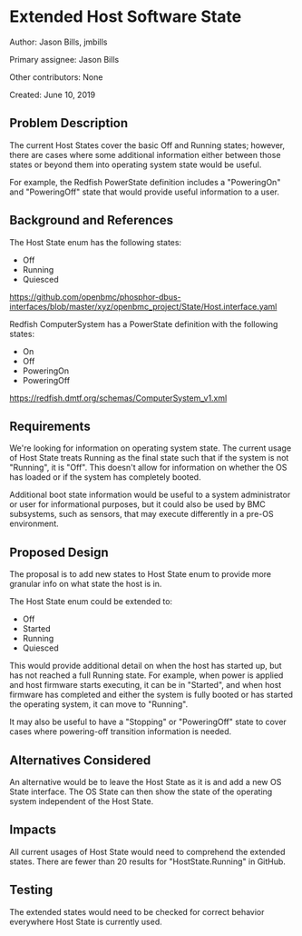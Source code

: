 # Extended Host Software State

Author:
  Jason Bills, jmbills

Primary assignee:
  Jason Bills

Other contributors:
  None

Created:
  June 10, 2019

## Problem Description

The current Host States cover the basic Off and Running states; however,
there are cases where some additional information either between those
states or beyond them into operating system state would be useful.

For example, the Redfish PowerState definition includes a "PoweringOn" and
"PoweringOff" state that would provide useful information to a user.

## Background and References

The Host State enum has the following states:

- Off
- Running
- Quiesced

https://github.com/openbmc/phosphor-dbus-interfaces/blob/master/xyz/openbmc_project/State/Host.interface.yaml

Redfish ComputerSystem has a PowerState definition with the following states:

- On
- Off
- PoweringOn
- PoweringOff

https://redfish.dmtf.org/schemas/ComputerSystem_v1.xml

## Requirements

We're looking for information on operating system state. The current usage of
Host State treats Running as the final state such that if the system is not
"Running", it is "Off". This doesn't allow for information on whether the OS
has loaded or if the system has completely booted.

Additional boot state information would be useful to a system administrator or
user for informational purposes, but it could also be used by BMC subsystems,
such as sensors, that may execute differently in a pre-OS environment.

## Proposed Design

The proposal is to add new states to Host State enum to provide more granular
info on what state the host is in.

The Host State enum could be extended to:

- Off
- Started
- Running
- Quiesced

This would provide additional detail on when the host has started up, but has
not reached a full Running state.  For example, when power is applied and
host firmware starts executing, it can be in "Started", and when host
firmware has completed and either the system is fully booted or has started
the operating system, it can move to "Running".

It may also be useful to have a "Stopping" or "PoweringOff" state to cover
cases where powering-off transition information is needed.

## Alternatives Considered

An alternative would be to leave the Host State as it is and add a new OS
State interface. The OS State can then show the state of the operating system
independent of the Host State.

## Impacts
All current usages of Host State would need to comprehend the extended states.
There are fewer than 20 results for "HostState.Running" in GitHub.

## Testing
The extended states would need to be checked for correct behavior everywhere
Host State is currently used.

